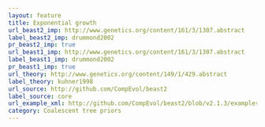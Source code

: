 ```yaml
---
layout: feature
title: Exponential growth
url_beast2_imp: http://www.genetics.org/content/161/3/1307.abstract
label_beast2_imp: drummond2002
pr_beast2_imp: true
url_beast1_imp: http://www.genetics.org/content/161/3/1307.abstract
label_beast1_imp: drummond2002
pr_beast1_imp: true
url_theory: http://www.genetics.org/content/149/1/429.abstract
label_theory: kuhner1998
url_source: http://github.com/CompEvol/beast2
label_source: core
url_example_xml: http://github.com/CompEvol/beast2/blob/v2.1.3/examples/testExponentialGrowth.xml
category: Coalescent tree priors
---
```

